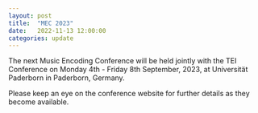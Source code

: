 ```yaml
---
layout: post
title:  "MEC 2023"
date:   2022-11-13 12:00:00
categories: update
---
```

The next Music Encoding Conference will be held jointly with the TEI Conference on Monday 4th - Friday 8th September, 2023, at Universität Paderborn in Paderborn, Germany.

Please keep an eye on the conference website for further details as they become available.
